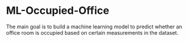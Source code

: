 # ML-Occupied-Office
The main goal is to build a machine learning model to predict whether an office room is occupied based on certain measurements in the dataset. 
